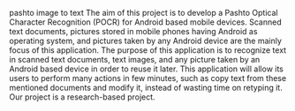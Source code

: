  pashto image to text 
The aim of this project is to develop a Pashto Optical Character Recognition (POCR) for Android based mobile devices. Scanned text documents, pictures stored in mobile phones having Android as operating system, and pictures taken by any Android device are the mainly focus of this application. The purpose of this application is to recognize text in scanned text documents, text images, and any picture taken by an Android based device in order to reuse it later. This application will allow its users to perform many actions in few minutes, such as copy text from these mentioned documents and modify it, instead of wasting time on retyping it. Our project is a research-based project.
